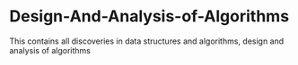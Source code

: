 # Design-And-Analysis-of-Algorithms
This contains all discoveries in data structures and algorithms, design and analysis of algorithms
